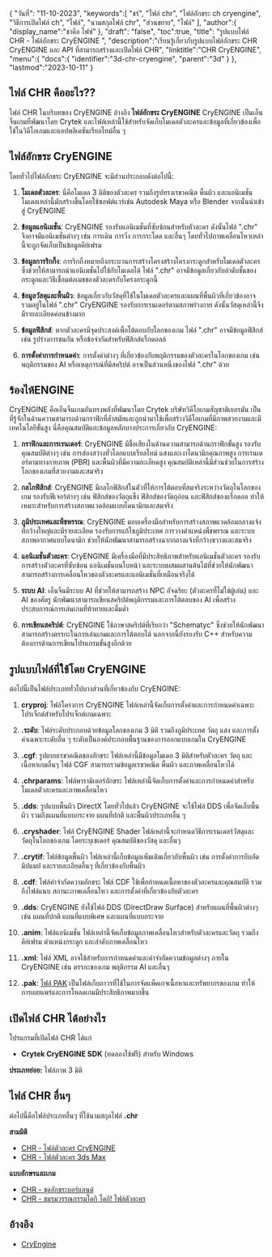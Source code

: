 {
"วันที่": "11-10-2023",
   "keywords":[
"ชร์",
"ไฟล์ chr",
"ไฟล์อักขระ ch cryengine",
"วิธีการเปิดไฟล์ ch",
"ไฟล์",
"นามสกุลไฟล์ chr",
"ส่วนขยาย",
"ไฟล์"
],
   "author":{
"display_name":"ชาคีล ไฟซ์"
},
"draft": "false",
"toc":true,
"title": "รูปแบบไฟล์ CHR - ไฟล์อักขระ CryENGINE ",
   "description":"เรียนรู้เกี่ยวกับรูปแบบไฟล์อักขระ CHR CryENGINE และ API ที่สามารถสร้างและเปิดไฟล์ CHR",
   "linktitle":"CHR CryENGINE",
   "menu":{
      "docs":{
         "identifier":"3d-chr-cryengine",
         "parent":"3d"
}
},
"lastmod":"2023-10-11"
}

## ไฟล์ CHR คืออะไร??

ไฟล์ CHR ในบริบทของ CryENGINE อ้างถึง **ไฟล์อักขระ CryENGINE** CryENGINE เป็นเอ็นจิ้นเกมที่พัฒนาโดย Crytek และไฟล์เหล่านี้ใช้สำหรับจัดเก็บโมเดลตัวละครและข้อมูลที่เกี่ยวข้องเพื่อใช้ในวิดีโอเกมและแอปพลิเคชันเรียลไทม์อื่น ๆ

## ไฟล์อักขระ CryENGINE

โดยทั่วไปไฟล์อักขระ CryENGINE จะมีส่วนประกอบดังต่อไปนี้:

1. **โมเดลตัวละคร**: นี่คือโมเดล 3 มิติของตัวละคร รวมถึงรูปทรงเรขาคณิต พื้นผิว และแอนิเมชั่น โมเดลเหล่านี้มักสร้างขึ้นโดยใช้ซอฟต์แวร์เช่น Autodesk Maya หรือ Blender จากนั้นนำเข้าสู่ CryENGINE
    




















2. **ข้อมูลแอนิเมชั่น**: CryENGINE รองรับแอนิเมชั่นที่ซับซ้อนสำหรับตัวละคร ดังนั้นไฟล์ ".chr" จึงอาจมีแอนิเมชั่นต่างๆ เช่น การเดิน การวิ่ง การกระโดด และอื่นๆ โดยทั่วไปภาพเคลื่อนไหวเหล่านี้จะถูกจัดเก็บเป็นข้อมูลคีย์เฟรม
    




















3. **ข้อมูลการริกกิ้ง**: การริกกิ้งหมายถึงกระบวนการสร้างโครงสร้างโครงกระดูกสำหรับโมเดลตัวละคร ซึ่งช่วยให้สามารถนำแอนิเมชั่นไปใช้กับโมเดลได้ ไฟล์ ".chr" อาจมีข้อมูลเกี่ยวกับลำดับชั้นของกระดูกและวิธีเชื่อมต่อเมชของตัวละครกับโครงกระดูกนี้
    




















4. **ข้อมูลวัสดุและพื้นผิว**: ข้อมูลเกี่ยวกับวัสดุที่ใช้ในโมเดลตัวละครและแผนที่พื้นผิวที่เกี่ยวข้องอาจรวมอยู่ในไฟล์ ".chr" CryENGINE รองรับการเรนเดอร์ตามสภาพร่างกาย ดังนั้นวัสดุเหล่านี้จึงมีรายละเอียดค่อนข้างมาก
    




















5. **ข้อมูลฟิสิกส์**: หากตัวละครมีจุดประสงค์เพื่อโต้ตอบกับโลกของเกม ไฟล์ ".chr" อาจมีข้อมูลฟิสิกส์ เช่น รูปร่างการชนกัน หรือข้อจำกัดสำหรับฟิสิกส์แร็กดอลล์
    




















6. **การตั้งค่าการกำหนดค่า**: การตั้งค่าต่างๆ ที่เกี่ยวข้องกับพฤติกรรมของตัวละครในโลกของเกม เช่น พฤติกรรมของ AI หรือเหตุการณ์ที่มีสคริปต์ อาจเป็นส่วนหนึ่งของไฟล์ ".chr" ด้วย

## ร้องไห้ENGINE

CryENGINE คือเอ็นจิ้นเกมอันทรงพลังที่พัฒนาโดย Crytek บริษัทวิดีโอเกมสัญชาติเยอรมัน เป็นที่รู้จักในด้านความสามารถด้านกราฟิกที่ล้ำสมัยและถูกนำมาใช้เพื่อสร้างวิดีโอเกมที่มีภาพสวยงามและมีเทคโนโลยีขั้นสูง นี่คือคุณสมบัติและข้อมูลหลักบางประการเกี่ยวกับ CryENGINE:

1. **กราฟิกและการเรนเดอร์**: CryENGINE มีชื่อเสียงในด้านความสามารถด้านกราฟิกขั้นสูง รองรับคุณสมบัติต่างๆ เช่น การส่องสว่างทั่วโลกแบบเรียลไทม์ แสงและเงาไดนามิกคุณภาพสูง การเรนเดอร์ตามทางกายภาพ (PBR) และพื้นผิวที่มีความละเอียดสูง คุณสมบัติเหล่านี้มีส่วนช่วยในการสร้างโลกของเกมที่สวยงามและสมจริง
    




















2. **กลไกฟิสิกส์**: CryENGINE มีกลไกฟิสิกส์ในตัวที่ให้การโต้ตอบที่สมจริงระหว่างวัตถุในโลกของเกม รองรับฟีเจอร์ต่างๆ เช่น ฟิสิกส์ของวัตถุแข็ง ฟิสิกส์ของวัตถุอ่อน และฟิสิกส์ของแร็กดอล ทำให้เหมาะสำหรับการสร้างสภาพแวดล้อมแบบไดนามิกและสมจริง
    




















3. **ภูมิประเทศและพืชพรรณ**: CryENGINE มอบเครื่องมือสำหรับการสร้างสภาพแวดล้อมกลางแจ้งที่กว้างใหญ่และมีรายละเอียด รองรับการแก้ไขภูมิประเทศ การวางตำแหน่งพืชพรรณ และระบบสภาพอากาศแบบไดนามิก ช่วยให้นักพัฒนาสามารถสร้างฉากกลางแจ้งที่กว้างขวางและสมจริง
    




















4. **แอนิเมชั่นตัวละคร**: CryENGINE มีเครื่องมือที่มีประสิทธิภาพสำหรับแอนิเมชั่นตัวละคร รองรับการสร้างตัวละครที่ซับซ้อน แอนิเมชั่นบนใบหน้า และระบบผสมผสานต้นไม้ที่ช่วยให้นักพัฒนาสามารถสร้างการเคลื่อนไหวของตัวละครและแอนิเมชั่นที่เหมือนจริงได้
    




















5. **ระบบ AI**: เอ็นจิ้นมีระบบ AI ที่ช่วยให้สามารถสร้าง NPC อัจฉริยะ (ตัวละครที่ไม่ใช่ผู้เล่น) และ AI ของศัตรู นักพัฒนาสามารถเขียนสคริปต์พฤติกรรมและการโต้ตอบของ AI เพื่อสร้างประสบการณ์การเล่นเกมที่ท้าทายและดื่มด่ำ
       





















6. **การเขียนสคริปต์**: CryENGINE ใช้ภาษาสคริปต์ที่เรียกว่า "Schematyc" ซึ่งช่วยให้นักพัฒนาสามารถสร้างตรรกะในการเล่นเกมและการโต้ตอบได้ นอกจากนี้ยังรองรับ C++ สำหรับความต้องการด้านการเขียนโปรแกรมขั้นสูงอีกด้วย

## รูปแบบไฟล์ที่ใช้โดย CryENGINE

ต่อไปนี้เป็นไฟล์ประเภททั่วไปบางส่วนที่เกี่ยวข้องกับ CryENGINE:

1. **cryproj**: ไฟล์โครงการ CryENGINE ไฟล์เหล่านี้จัดเก็บการตั้งค่าและการกำหนดค่าเฉพาะโปรเจ็กต์สำหรับโปรเจ็กต์เกมเฉพาะ
    




















2. **.ระดับ**: ไฟล์ระดับประกอบด้วยข้อมูลโลกของเกม 3 มิติ รวมถึงภูมิประเทศ วัตถุ แสง และการตั้งค่าเฉพาะระดับอื่น ๆ ระดับเป็นองค์ประกอบพื้นฐานของการออกแบบเกมใน CryENGINE
    




















3. **.cgf**: รูปแบบเรขาคณิตของอักขระ ไฟล์เหล่านี้มีข้อมูลโมเดล 3 มิติสำหรับตัวละคร วัตถุ และเนื้อหาเกมอื่นๆ ไฟล์ CGF สามารถรวมข้อมูลเรขาคณิต พื้นผิว และภาพเคลื่อนไหวได้
    




















4. **.chrparams**: ไฟล์พารามิเตอร์อักขระ ไฟล์เหล่านี้จัดเก็บการตั้งค่าและการกำหนดค่าสำหรับโมเดลตัวละครและภาพเคลื่อนไหว
    




















5. **.dds**: รูปแบบพื้นผิว DirectX โดยทั่วไปแล้ว CryENGINE จะใช้ไฟล์ DDS เพื่อจัดเก็บพื้นผิว รวมถึงแผนที่แบบกระจาย แผนที่ปกติ และพื้นผิวประเภทอื่น ๆ
    




















6. **.cryshader**: ไฟล์ CryENGINE Shader ไฟล์เหล่านี้จะกำหนดวิธีการเรนเดอร์วัสดุและวัตถุในโลกของเกม โดยระบุเชเดอร์ คุณสมบัติของวัสดุ และอื่นๆ
    




















7. **.crytif**: ไฟล์ข้อมูลพื้นผิว ไฟล์เหล่านี้เก็บข้อมูลเพิ่มเติมเกี่ยวกับพื้นผิว เช่น การตั้งค่าการบีบอัด มิปแมป และรายละเอียดอื่นๆ ที่เกี่ยวข้องกับพื้นผิว
    




















8. **.cdf**: ไฟล์คำจำกัดความอักขระ ไฟล์ CDF ใช้เพื่อกำหนดเนื้อหาของตัวละครและคุณสมบัติ รวมถึงไฟล์แนบ สถานะภาพเคลื่อนไหว และการตั้งค่าที่เกี่ยวข้องกับตัวละคร
    




















9. **.dds**: CryENGINE ยังใช้ไฟล์ DDS (DirectDraw Surface) สำหรับแผนที่พื้นผิวต่างๆ เช่น แผนที่ปกติ แผนที่แบบพิเศษ และแผนที่แบบกระจาย
    




















10. **.anim**: ไฟล์แอนิเมชั่น ไฟล์เหล่านี้จัดเก็บข้อมูลภาพเคลื่อนไหวสำหรับตัวละครและวัตถุ รวมถึงคีย์เฟรม ตำแหน่งกระดูก และลำดับภาพเคลื่อนไหว
    




















11. **.xml**: ไฟล์ XML อาจใช้สำหรับการกำหนดค่าและคำจำกัดความข้อมูลต่างๆ ภายใน CryENGINE เช่น ตรรกะของเกม พฤติกรรม AI และอื่นๆ
    




















12. **.pak**: [ไฟล์ PAK](/th/game/pak/) เป็นไฟล์เก็บถาวรที่ใช้ในการจัดแพ็คเกจเนื้อหาและทรัพยากรของเกม ทำให้การเผยแพร่และการโหลดเกมมีประสิทธิภาพมากขึ้น

## เปิดไฟล์ CHR ได้อย่างไร

โปรแกรมที่เปิดไฟล์ CHR ได้แก่

- **Crytek CryENGINE SDK** (ทดลองใช้ฟรี) สำหรับ Windows

**ประเภทย่อย:** ไฟล์ภาพ 3 มิติ

## ไฟล์ CHR อื่นๆ

ต่อไปนี้คือไฟล์ประเภทอื่นๆ ที่ใช้นามสกุลไฟล์ **.chr**

**สามมิติ**
- [CHR - ไฟล์ตัวละคร CryENGINE](/th/3d/chr-cryengine/)
- [CHR - ไฟล์ตัวละคร 3ds Max](/th/3d/chr-3ds/)

**แบบอักษรและเกม**
- [CHR - ชุดอักขระบอร์แลนด์](/th/font/chr/)
- [CHR - ชมรมวรรณกรรมโดกิ โดกิ! ไฟล์ตัวละคร](/th/game/chr-doki/)

## อ้างอิง
- [CryEngine](https://en.wikipedia.org/wiki/CryEngine)

